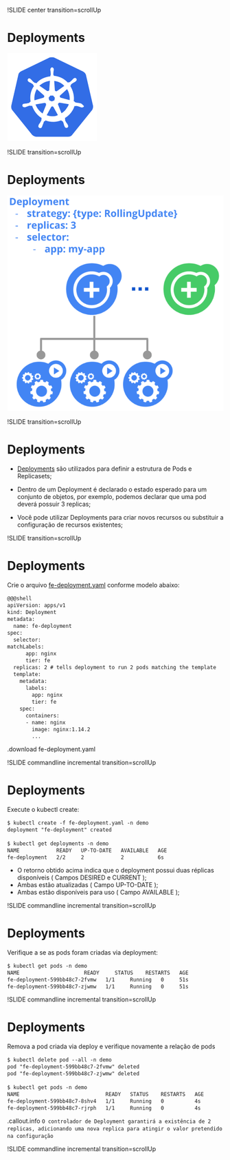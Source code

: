 !SLIDE center transition=scrollUp

# Deployments
![kubernetes](images/kubernetes.png)

!SLIDE transition=scrollUp

# Deployments

![kubernetes](images/deployments.png)


!SLIDE transition=scrollUp

# Deployments

- [Deployments](https://kubernetes.io/docs/concepts/workloads/controllers/deployment/) são utilizados para definir a estrutura de Pods e Replicasets; 

- Dentro de um Deployment é declarado o estado esperado para um conjunto de objetos, por exemplo, podemos declarar que uma pod deverá possuir 3 replicas;

- Você pode utilizar Deployments para criar novos recursos ou substituir a configuração de recursos existentes;


!SLIDE transition=scrollUp

# Deployments

Crie o arquivo [fe-deployment.yaml](https://stash.uol.intranet/projects/PAEIK/repos/kube-class/browse/_files/first-deployment.yaml) conforme modelo abaixo:


    @@@shell
    apiVersion: apps/v1
    kind: Deployment
    metadata:
      name: fe-deployment
    spec:
      selector:
    matchLabels:
          app: nginx
          tier: fe     
      replicas: 2 # tells deployment to run 2 pods matching the template
      template:
        metadata:
          labels:
            app: nginx
            tier: fe
        spec:
          containers:
          - name: nginx
            image: nginx:1.14.2
    	    ...

.download fe-deployment.yaml

!SLIDE commandline incremental transition=scrollUp

# Deployments

Execute o kubectl create:

	$ kubectl create -f fe-deployment.yaml -n demo
	deployment "fe-deployment" created

	$ kubectl get deployments -n demo
	NAME            READY   UP-TO-DATE   AVAILABLE   AGE
	fe-deployment   2/2     2            2           6s

- O retorno obtido acima indica que o deployment possui duas réplicas disponíveis ( Campos DESIRED e CURRENT );
- Ambas estão atualizadas ( Campo UP-TO-DATE );
- Ambas estão disponíveis para uso ( Campo AVAILABLE );

!SLIDE commandline incremental transition=scrollUp

# Deployments
	
Verifique a se as pods foram criadas via deployment:

	$ kubectl get pods -n demo
	NAME                     READY     STATUS    RESTARTS   AGE
	fe-deployment-599bb48c7-2fvmw   1/1     Running   0     51s
	fe-deployment-599bb48c7-zjwmw   1/1     Running   0     51s

!SLIDE commandline incremental transition=scrollUp

# Deployments

Remova a pod criada via deploy e verifique novamente a relação de pods 

	$ kubectl delete pod --all -n demo
	pod "fe-deployment-599bb48c7-2fvmw" deleted
	pod "fe-deployment-599bb48c7-zjwmw" deleted

	$ kubectl get pods -n demo
	NAME                            READY   STATUS    RESTARTS   AGE
	fe-deployment-599bb48c7-8shv4   1/1     Running   0          4s
	fe-deployment-599bb48c7-rjrph   1/1     Running   0          4s

.callout.info `O controlador de Deployment garantirá a existência de 2 replicas, adicionando uma nova replica para atingir o valor pretendido na configuração`

!SLIDE commandline incremental transition=scrollUp